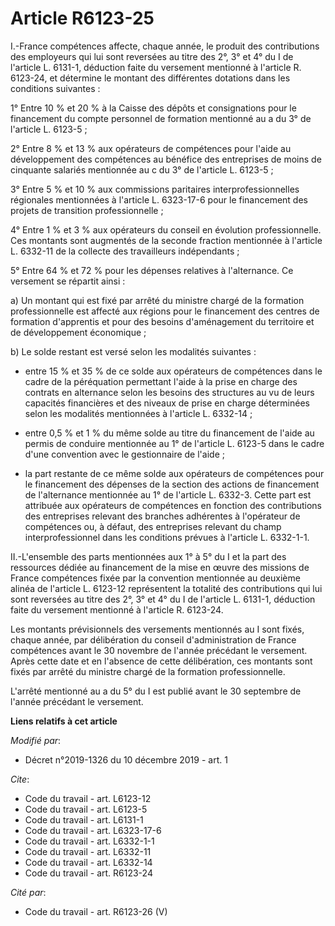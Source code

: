 # Article R6123-25

I.-France compétences affecte, chaque année, le produit des contributions des employeurs qui lui sont reversées au titre des
2°, 3° et 4° du I de l'article L. 6131-1, déduction faite du versement mentionné à l'article R. 6123-24, et détermine le
montant des différentes dotations dans les conditions suivantes :

1° Entre 10 % et 20 % à la Caisse des dépôts et consignations pour le financement du compte personnel de formation mentionné
au a du 3° de l'article L. 6123-5 ;

2° Entre 8 % et 13 % aux opérateurs de compétences pour l'aide au développement des compétences au bénéfice des entreprises
de moins de cinquante salariés mentionnée au c du 3° de l'article L. 6123-5 ;

3° Entre 5 % et 10 % aux commissions paritaires interprofessionnelles régionales mentionnées à l'article L. 6323-17-6 pour le
financement des projets de transition professionnelle ;

4° Entre 1 % et 3 % aux opérateurs du conseil en évolution professionnelle. Ces montants sont augmentés de la seconde
fraction mentionnée à l'article L. 6332-11 de la collecte des travailleurs indépendants ;

5° Entre 64 % et 72 % pour les dépenses relatives à l'alternance. Ce versement se répartit ainsi :

a) Un montant qui est fixé par arrêté du ministre chargé de la formation professionnelle est affecté aux régions pour le
financement des centres de formation d'apprentis et pour des besoins d'aménagement du territoire et de développement
économique ;

b) Le solde restant est versé selon les modalités suivantes :

- entre 15 % et 35 % de ce solde aux opérateurs de compétences dans le cadre de la péréquation permettant l'aide à la prise
en charge des contrats en alternance selon les besoins des structures au vu de leurs capacités financières et des niveaux de
prise en charge déterminées selon les modalités mentionnées à l'article L. 6332-14 ;

- entre 0,5 % et 1 % du même solde au titre du financement de l'aide au permis de conduire mentionnée au 1° de l'article L.
6123-5 dans le cadre d'une convention avec le gestionnaire de l'aide ;

- la part restante de ce même solde aux opérateurs de compétences pour le financement des dépenses de la section des actions
de financement de l'alternance mentionnée au 1° de l'article L. 6332-3. Cette part est attribuée aux opérateurs de
compétences en fonction des contributions des entreprises relevant des branches adhérentes à l'opérateur de compétences ou, à
défaut, des entreprises relevant du champ interprofessionnel dans les conditions prévues à l'article L. 6332-1-1.

II.-L'ensemble des parts mentionnées aux 1° à 5° du I et la part des ressources dédiée au financement de la mise en œuvre des
missions de France compétences fixée par la convention mentionnée au deuxième alinéa de l'article L. 6123-12 représentent la
totalité des contributions qui lui sont reversées au titre des 2°, 3° et 4° du I de l'article L. 6131-1, déduction faite du
versement mentionné à l'article R. 6123-24.

Les montants prévisionnels des versements mentionnés au I sont fixés, chaque année, par délibération du conseil
d'administration de France compétences avant le 30 novembre de l'année précédant le versement. Après cette date et en
l'absence de cette délibération, ces montants sont fixés par arrêté du ministre chargé de la formation professionnelle. 

L'arrêté mentionné au a du 5° du I est publié avant le 30 septembre de l'année précédant le versement.

**Liens relatifs à cet article**

_Modifié par_:

  - Décret n°2019-1326 du 10 décembre 2019 - art. 1

_Cite_:

  - Code du travail - art. L6123-12
  - Code du travail - art. L6123-5
  - Code du travail - art. L6131-1
  - Code du travail - art. L6323-17-6
  - Code du travail - art. L6332-1-1
  - Code du travail - art. L6332-11
  - Code du travail - art. L6332-14
  - Code du travail - art. R6123-24

_Cité par_:

  - Code du travail - art. R6123-26 (V)
